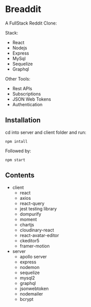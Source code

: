 # Breaddit

A FullStack Reddit Clone:

Stack:

-   React
-   Nodejs
-   Express
-   MySql
-   Sequelize
-   Graphql

Other Tools:

-   Rest APIs
-   Subscriptions
-   JSON Web Tokens
-   Authentication

## Installation

cd into server and client folder and run:

```
npm intall
```

Followed by:

```
npm start
```

## Contents

-   client
    -   react
    -   axios
    -   react-query
    -   jest testing library
    -   dompurify
    -   moment
    -   chartjs
    -   cloudinary-react
    -   react-avatar-editor
    -   ckeditor5
    -   framer-motion
-   server
    -   apollo server
    -   express
    -   nodemon
    -   sequelize
    -   mysql2
    -   graphql
    -   jsonwebtoken
    -   nodemailer
    -   bcrypt
